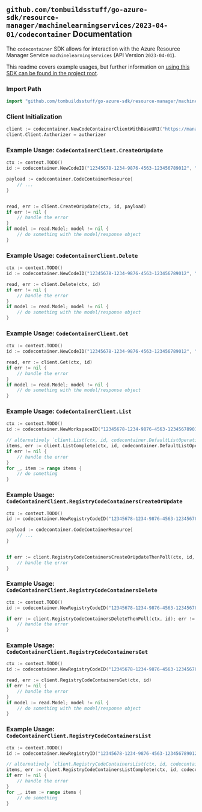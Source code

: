 
## `github.com/tombuildsstuff/go-azure-sdk/resource-manager/machinelearningservices/2023-04-01/codecontainer` Documentation

The `codecontainer` SDK allows for interaction with the Azure Resource Manager Service `machinelearningservices` (API Version `2023-04-01`).

This readme covers example usages, but further information on [using this SDK can be found in the project root](https://github.com/tombuildsstuff/go-azure-sdk/tree/main/docs).

### Import Path

```go
import "github.com/tombuildsstuff/go-azure-sdk/resource-manager/machinelearningservices/2023-04-01/codecontainer"
```


### Client Initialization

```go
client := codecontainer.NewCodeContainerClientWithBaseURI("https://management.azure.com")
client.Client.Authorizer = authorizer
```


### Example Usage: `CodeContainerClient.CreateOrUpdate`

```go
ctx := context.TODO()
id := codecontainer.NewCodeID("12345678-1234-9876-4563-123456789012", "example-resource-group", "workspaceValue", "codeValue")

payload := codecontainer.CodeContainerResource{
	// ...
}


read, err := client.CreateOrUpdate(ctx, id, payload)
if err != nil {
	// handle the error
}
if model := read.Model; model != nil {
	// do something with the model/response object
}
```


### Example Usage: `CodeContainerClient.Delete`

```go
ctx := context.TODO()
id := codecontainer.NewCodeID("12345678-1234-9876-4563-123456789012", "example-resource-group", "workspaceValue", "codeValue")

read, err := client.Delete(ctx, id)
if err != nil {
	// handle the error
}
if model := read.Model; model != nil {
	// do something with the model/response object
}
```


### Example Usage: `CodeContainerClient.Get`

```go
ctx := context.TODO()
id := codecontainer.NewCodeID("12345678-1234-9876-4563-123456789012", "example-resource-group", "workspaceValue", "codeValue")

read, err := client.Get(ctx, id)
if err != nil {
	// handle the error
}
if model := read.Model; model != nil {
	// do something with the model/response object
}
```


### Example Usage: `CodeContainerClient.List`

```go
ctx := context.TODO()
id := codecontainer.NewWorkspaceID("12345678-1234-9876-4563-123456789012", "example-resource-group", "workspaceValue")

// alternatively `client.List(ctx, id, codecontainer.DefaultListOperationOptions())` can be used to do batched pagination
items, err := client.ListComplete(ctx, id, codecontainer.DefaultListOperationOptions())
if err != nil {
	// handle the error
}
for _, item := range items {
	// do something
}
```


### Example Usage: `CodeContainerClient.RegistryCodeContainersCreateOrUpdate`

```go
ctx := context.TODO()
id := codecontainer.NewRegistryCodeID("12345678-1234-9876-4563-123456789012", "example-resource-group", "registryValue", "codeValue")

payload := codecontainer.CodeContainerResource{
	// ...
}


if err := client.RegistryCodeContainersCreateOrUpdateThenPoll(ctx, id, payload); err != nil {
	// handle the error
}
```


### Example Usage: `CodeContainerClient.RegistryCodeContainersDelete`

```go
ctx := context.TODO()
id := codecontainer.NewRegistryCodeID("12345678-1234-9876-4563-123456789012", "example-resource-group", "registryValue", "codeValue")

if err := client.RegistryCodeContainersDeleteThenPoll(ctx, id); err != nil {
	// handle the error
}
```


### Example Usage: `CodeContainerClient.RegistryCodeContainersGet`

```go
ctx := context.TODO()
id := codecontainer.NewRegistryCodeID("12345678-1234-9876-4563-123456789012", "example-resource-group", "registryValue", "codeValue")

read, err := client.RegistryCodeContainersGet(ctx, id)
if err != nil {
	// handle the error
}
if model := read.Model; model != nil {
	// do something with the model/response object
}
```


### Example Usage: `CodeContainerClient.RegistryCodeContainersList`

```go
ctx := context.TODO()
id := codecontainer.NewRegistryID("12345678-1234-9876-4563-123456789012", "example-resource-group", "registryValue")

// alternatively `client.RegistryCodeContainersList(ctx, id, codecontainer.DefaultRegistryCodeContainersListOperationOptions())` can be used to do batched pagination
items, err := client.RegistryCodeContainersListComplete(ctx, id, codecontainer.DefaultRegistryCodeContainersListOperationOptions())
if err != nil {
	// handle the error
}
for _, item := range items {
	// do something
}
```
